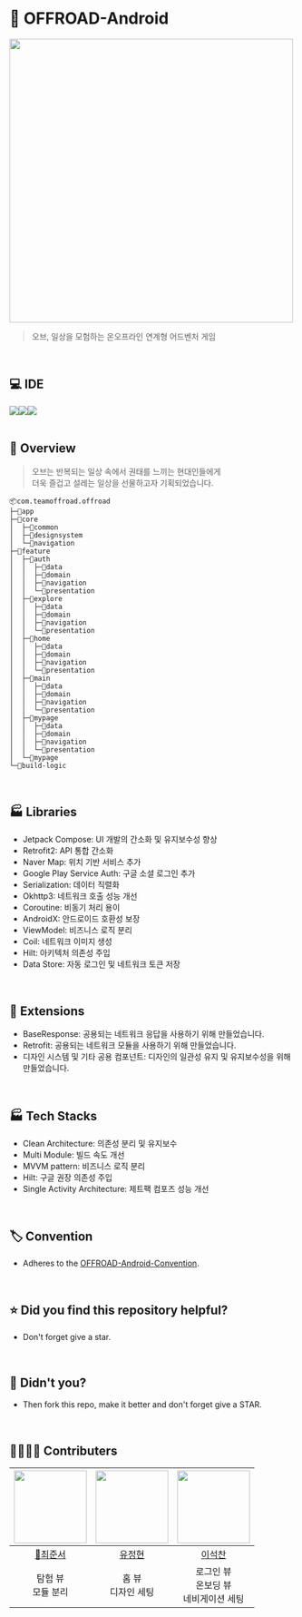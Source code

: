 # 📗 OFFROAD-Android

<img src="https://github.com/user-attachments/assets/3d153cb7-f0e7-410a-baa3-9fb3ca21ae82" width="500">

> 오브, 일상을 모험하는 온오프라인 연계형 어드벤처 게임
</br>

## 💻 IDE

<div><img src="https://img.shields.io/badge/kotlin-7F52FF?style=for-the-badge&logo=kotlin&logoColor=white"><img src="https://img.shields.io/badge/android-3DDC84?style=for-the-badge&logo=android&logoColor=white"><img src="https://img.shields.io/badge/Android%20Studio-3E81F2.svg?style=for-the-badge&logo=android-studio&logoColor=white"></div>
</br>

## 📁 Overview

> 오브는 반복되는 일상 속에서 권태를 느끼는 현대인들에게</br>
> 더욱 즐겁고 설레는 일상을 선물하고자 기획되었습니다.</br>

```
📦com.teamoffroad.offroad
├─📂app
├─📂core
│  ├─📂common
│  ├─📂designsystem
│  └─📂navigation
├─📂feature
│  ├─📂auth
│  │  ├─📂data
│  │  ├─📂domain
│  │  ├─📂navigation
│  │  └─📂presentation
│  ├─📂explore
│  │  ├─📂data
│  │  ├─📂domain
│  │  ├─📂navigation
│  │  └─📂presentation
│  ├─📂home
│  │  ├─📂data
│  │  ├─📂domain
│  │  ├─📂navigation
│  │  └─📂presentation
│  ├─📂main
│  │  ├─📂data
│  │  ├─📂domain
│  │  ├─📂navigation
│  │  └─📂presentation
│  ├─📂mypage
│  │  ├─📂data
│  │  ├─📂domain
│  │  ├─📂navigation
│  │  └─📂presentation
│  └─📂mypage
└─📂build-logic
```

</br>

## 🏭 Libraries

- Jetpack Compose: UI 개발의 간소화 및 유지보수성 향상
- Retrofit2: API 통합 간소화
- Naver Map: 위치 기반 서비스 추가
- Google Play Service Auth: 구글 소셜 로그인 추가
- Serialization: 데이터 직렬화
- Okhttp3: 네트워크 호출 성능 개선
- Coroutine: 비동기 처리 용이
- AndroidX: 안드로이드 호환성 보장
- ViewModel: 비즈니스 로직 분리
- Coil: 네트워크 이미지 생성
- Hilt: 아키텍처 의존성 주입
- Data Store: 자동 로그인 및 네트워크 토큰 저장

</br>

## 🥕 Extensions

- BaseResponse: 공용되는 네트워크 응답을 사용하기 위해 만들었습니다.
- Retrofit: 공용되는 네트워크 모듈을 사용하기 위해 만들었습니다.
- 디자인 시스템 및 기타 공용 컴포넌트: 디자인의 일관성 유지 및 유지보수성을 위해 만들었습니다.

</br>

## 🏭 Tech Stacks

- Clean Architecture: 의존성 분리 및 유지보수
- Multi Module: 빌드 속도 개선
- MVVM pattern: 비즈니스 로직 분리
- Hilt: 구글 권장 의존성 주입
- Single Activity Architecture: 제트팩 컴포즈 성능 개선

</br>

## 🏷️ Convention

- Adheres to the [OFFROAD-Android-Convention](https://github.com/Team-Offroad/Offroad-Android).

</br>

## ⭐️ Did you find this repository helpful?

- Don't forget give a star.

</br>

## 🍴 Didn't you?

- Then fork this repo, make it better and don't forget give a STAR.

</br>

## 👨‍👩‍👧‍👦 Contributers

| <img src="https://avatars.githubusercontent.com/u/127238018?v=4" width="128" /> | <img src="https://avatars.githubusercontent.com/u/81751105?v=4" width="128" /> | <img src="https://avatars.githubusercontent.com/u/112953135?v=4" width="128" /> |
|:-------------------------------------------------------------------------------:|:------------------------------------------------------------------------------:|:-------------------------------------------------------------------------------:|
|                      [👑최준서](https://github.com/junseo511)                      |                      [유정현](https://github.com/OliviaYJH)                       |                     [이석찬](https://github.com/leeseokchan00)                     |
|                                 탐험 뷰</br>모듈 분리                                  |                                 홈 뷰</br>디자인 세팅                                 |                          로그인 뷰</br>온보딩 뷰</br>네비게이션 세팅                           |
